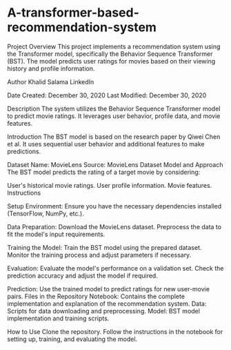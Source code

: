 # A-transformer-based-recommendation-system

Project Overview
This project implements a recommendation system using the Transformer model, specifically the Behavior Sequence Transformer (BST). The model predicts user ratings for movies based on their viewing history and profile information.

Author
Khalid Salama
LinkedIn

Date
Created: December 30, 2020
Last Modified: December 30, 2020

Description
The system utilizes the Behavior Sequence Transformer model to predict movie ratings. It leverages user behavior, profile data, and movie features.

Introduction
The BST model is based on the research paper by Qiwei Chen et al. It uses sequential user behavior and additional features to make predictions.

Dataset
Name: MovieLens
Source: MovieLens Dataset
Model and Approach
The BST model predicts the rating of a target movie by considering:

User's historical movie ratings.
User profile information.
Movie features.
Instructions

Setup Environment:
Ensure you have the necessary dependencies installed (TensorFlow, NumPy, etc.).

Data Preparation:
Download the MovieLens dataset.
Preprocess the data to fit the model's input requirements.

Training the Model:
Train the BST model using the prepared dataset.
Monitor the training process and adjust parameters if necessary.

Evaluation:
Evaluate the model's performance on a validation set.
Check the prediction accuracy and adjust the model if required.

Prediction:
Use the trained model to predict ratings for new user-movie pairs.
Files in the Repository
Notebook: Contains the complete implementation and explanation of the recommendation system.
Data: Scripts for data downloading and preprocessing.
Model: BST model implementation and training scripts.

How to Use
Clone the repository.
Follow the instructions in the notebook for setting up, training, and evaluating the model.

